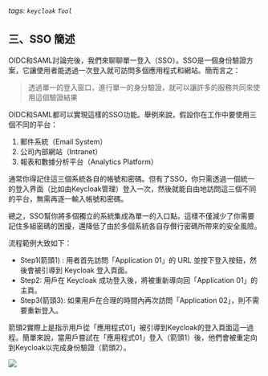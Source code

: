 ###### tags: `keycloak` `Tool` 


## 三、SSO 簡述

OIDC和SAML討論完後，我們來聊聊單一登入（SSO）。SSO是一個身份驗證方案，它讓使用者能透過一次登入就可訪問多個應用程式和網站。簡而言之：

> 透過單一的登入窗口，進行單一的身分驗證，就可以讓許多的服務共同來使用這個驗證結果

OIDC和SAML都可以實現這樣的SSO功能。舉例來說，假設你在工作中要使用三個不同的平台：

1. 郵件系統（Email System）
2. 公司內部網站（Intranet）
3. 報表和數據分析平台（Analytics Platform）

通常你得記住這三個系統各自的帳號和密碼。但有了SSO，你只需透過一個統一的登入界面（比如由Keycloak管理）登入一次，然後就能自由地訪問這三個不同的平台，無需再逐一輸入帳號和密碼。

總之，SSO幫你將多個獨立的系統集成為單一的入口點。這樣不僅減少了你需要記住多組密碼的困擾，還降低了由於多個系統各自存儧行密碼所帶來的安全風險。

流程範例大致如下：

 - Step1(箭頭1) : 用者首先訪問「Application 01」的 URL 並按下登入按鈕，然後會被引導到 Keycloak 登入頁面。
 - Step2: 用戶在 Keycloak 成功登入後，將被重新導向回「Application 01」的主頁。
 - Step3(箭頭3): 如果用戶在合理的時間內再次訪問「Application 02」，則不需要重新登入。

箭頭2實際上是指示用戶從「應用程式01」被引導到Keycloak的登入頁面這一過程。簡單來說，當用戶嘗試在「應用程式01」登入（箭頭1）後，他們會被重定向到Keycloak以完成身份驗證（箭頭2）。

![](https://hackmd.io/_uploads/Sy0BScvfT.png)
